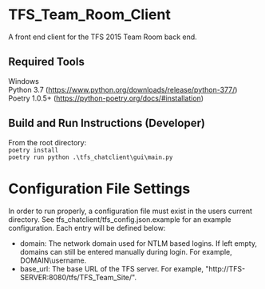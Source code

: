 # TFS_Team_Room_Client
A front end client for the TFS 2015 Team Room back end.

## Required Tools
Windows  
Python 3.7 (https://www.python.org/downloads/release/python-377/)  
Poetry 1.0.5+ (https://python-poetry.org/docs/#installation)

## Build and Run Instructions (Developer)
From the root directory:  
`poetry install`  
`poetry run python .\tfs_chatclient\gui\main.py`

# Configuration File Settings
In order to run properly, a configuration file must exist in the users current directory. See tfs_chatclient/tfs_config.json.example for an example configuration. Each entry will be defined below:  

- domain: The network domain used for NTLM based logins. If left empty, domains can still be entered manually during login. For example, DOMAIN\username.  
- base_url: The base URL of the TFS server. For example, "http://TFS-SERVER:8080/tfs/TFS_Team_Site/".

